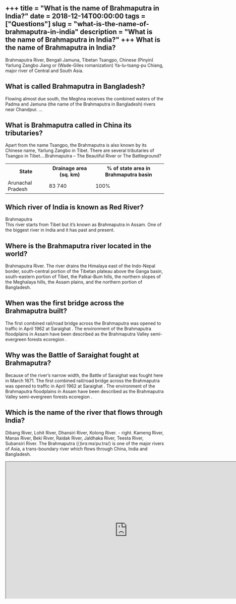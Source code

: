 +++
title = "What is the name of Brahmaputra in India?"
date = 2018-12-14T00:00:00
tags = ["Questions"]
slug = "what-is-the-name-of-brahmaputra-in-india"
description = "What is the name of Brahmaputra in India?"
+++
What is the name of Brahmaputra in India?
-----------------------------------------

Brahmaputra River, Bengali Jamuna, Tibetan Tsangpo, Chinese (Pinyin) Yarlung Zangbo Jiang or (Wade-Giles romanization) Ya-lu-tsang-pu Chiang, major river of Central and South Asia.

What is called Brahmaputra in Bangladesh?
-----------------------------------------

Flowing almost due south, the Meghna receives the combined waters of the Padma and Jamuna (the name of the Brahmaputra in Bangladesh) rivers near Chandpur. …

What is Brahmaputra called in China its tributaries?
----------------------------------------------------

Apart from the name Tsangpo, the Brahmaputra is also known by its Chinese name, Yarlung Zangbo in Tibet. There are several tributaries of Tsangpo in Tibet….Brahmaputra – The Beautiful River or The Battleground?

<table><tr><th>State</th><th>Drainage area (sq. km)</th><th>% of state area in Brahmaputra basin</th></tr><tr><td>Arunachal Pradesh</td><td>83 740</td><td>100%</td></tr></table>

Which river of India is known as Red River?
-------------------------------------------

Brahmaputra  
This river starts from Tibet but it’s known as Brahmaputra in Assam. One of the biggest river in India and it has past and present.

Where is the Brahmaputra river located in the world?
----------------------------------------------------

Brahmaputra River. The river drains the Himalaya east of the Indo-Nepal border, south-central portion of the Tibetan plateau above the Ganga basin, south-eastern portion of Tibet, the Patkai-Bum hills, the northern slopes of the Meghalaya hills, the Assam plains, and the northern portion of Bangladesh.

When was the first bridge across the Brahmaputra built?
-------------------------------------------------------

The first combined rail/road bridge across the Brahmaputra was opened to traffic in April 1962 at Saraighat . The environment of the Brahmaputra floodplains in Assam have been described as the Brahmaputra Valley semi-evergreen forests ecoregion .

Why was the Battle of Saraighat fought at Brahmaputra?
------------------------------------------------------

Because of the river’s narrow width, the Battle of Saraighat was fought here in March 1671. The first combined rail/road bridge across the Brahmaputra was opened to traffic in April 1962 at Saraighat . The environment of the Brahmaputra floodplains in Assam have been described as the Brahmaputra Valley semi-evergreen forests ecoregion .

Which is the name of the river that flows through India?
--------------------------------------------------------

Dibang River, Lohit River, Dhansiri River, Kolong River. ⁃ right. Kameng River, Manas River, Beki River, Raidak River, Jaldhaka River, Teesta River, Subansiri River. The Brahmaputra (/ˌbrɑːməˈpuːtrə/) is one of the major rivers of Asia, a trans-boundary river which flows through China, India and Bangladesh.

<iframe allow="accelerometer; autoplay; clipboard-write; encrypted-media; gyroscope; picture-in-picture" allowfullscreen="" class="__youtube_prefs__  epyt-is-override  no-lazyload" data-no-lazy="1" data-origheight="433" data-origwidth="770" data-skipgform_ajax_framebjll="" height="433" id="_ytid_31618" loading="lazy" src="https://www.youtube.com/embed/QTQdF3SYFEw?enablejsapi=1&autoplay=0&cc_load_policy=0&cc_lang_pref=&iv_load_policy=1&loop=0&modestbranding=0&rel=1&fs=1&playsinline=0&autohide=2&theme=dark&color=red&controls=1&" title="YouTube player" width="770"></iframe>